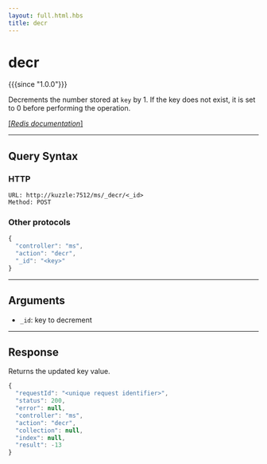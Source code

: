 ```yaml
---
layout: full.html.hbs
title: decr
---
```


# decr

{{{since "1.0.0"}}}

Decrements the number stored at `key` by 1. If the key does not exist, it is set to 0 before performing the operation.

[[_Redis documentation_]](https://redis.io/commands/decr)

---

## Query Syntax

### HTTP

```http
URL: http://kuzzle:7512/ms/_decr/<_id>
Method: POST  
```

### Other protocols

```js
{
  "controller": "ms",
  "action": "decr",
  "_id": "<key>"
}
```

---

## Arguments

* `_id`: key to decrement

---

## Response

Returns the updated key value.

```javascript
{
  "requestId": "<unique request identifier>",
  "status": 200,
  "error": null,
  "controller": "ms",
  "action": "decr",
  "collection": null,
  "index": null,
  "result": -13
}
```
